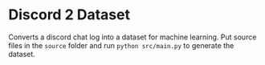 # Discord 2 Dataset

Converts a discord chat log into a dataset for machine learning.
Put source files in the `source` folder and run `python src/main.py` to generate the dataset.
